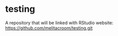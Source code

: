 # testing
A repository that will be linked with RStudio
website:  https://github.com/melitacroom/testing.git
